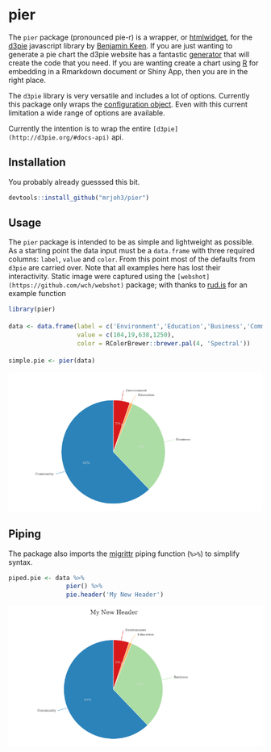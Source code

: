 # pier




The `pier` package (pronounced pie-r) is a wrapper, or [htmlwidget](http://www.htmlwidgets.org/), for the [d3pie](http://d3pie.org/) javascript library by [Benjamin Keen](https://github.com/benkeen). If you are just wanting to generate a pie chart the d3pie website has a fantastic [generator](http://d3pie.org/#generator) that will create the code that you need. If you are wanting create a chart using [R](https://www.r-project.org/) for embedding in a Rmarkdown document or Shiny App, then you are in the right place.  

The `d3pie` library is very versatile and includes a lot of options. Currently this package only wraps the [configuration object](http://d3pie.org/#docs-configuration). Even with this current limitation a wide range of options are available. 

Currently the intention is to wrap the entire `[d3pie](http://d3pie.org/#docs-api)` api. 



## Installation

You probably already guesssed this bit.


```r
devtools::install_github("mrjoh3/pier")
```


## Usage

The `pier` package is intended to be as simple and lightweight as possible. As a starting point the data input must be a `data.frame` with three required columns: `label`, `value` and `color`. From this point most of the defaults from `d3pie` are carried over. Note that all examples here has lost their interactivity. Static image were captured using the `[webshot](https://github.com/wch/webshot)` package; with thanks to [rud.is](https://rud.is/b/2016/03/04/capturing-wild-widgets-with-webshot/) for an example function  


```r
library(pier)

data <- data.frame(label = c('Environment','Education','Business','Community'),
                   value = c(104,19,638,1250),
                   color = RColorBrewer::brewer.pal(4, 'Spectral'))

simple.pie <- pier(data)
```

![widget](img/file23552cfb576e.png)


## Piping

The package also imports the [migrittr](https://cran.r-project.org/web/packages/magrittr/vignettes/magrittr.html) piping function (`%>%`) to simplify syntax.


```r
piped.pie <- data %>%
                pier() %>%
                pie.header('My New Header')
```


![widget](img/file23551dece461.png)
